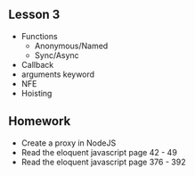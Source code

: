 ## Lesson 3
- Functions
    - Anonymous/Named 
    - Sync/Async
- Callback
- arguments keyword
- NFE
- Hoisting

## Homework
- Create a proxy in NodeJS
- Read the eloquent javascript page 42 - 49
- Read the eloquent javascript page 376 - 392